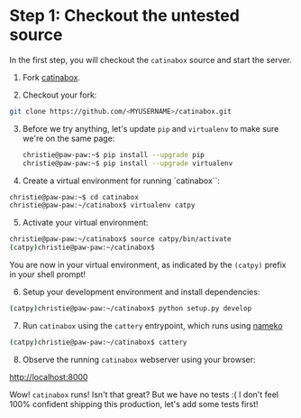 # Step 1: Checkout the untested source

In the first step, you will checkout the `catinabox` source and start the
server.

1. Fork [catinabox](https://github.com/keeppythonweird/catinabox).

2. Checkout your fork:

  ```bash
  git clone https://github.com/<MYUSERNAME>/catinabox.git
  ```

3. Before we try anything, let's update `pip` and `virtualenv` to make sure
   we're on the same page:
   
   ```bash
   christie@paw-paw:~$ pip install --upgrade pip
   christie@paw-paw:~$ pip install --upgrade virtualenv
   ```

4. Create a virtual environment for running `catinabox``:

  ```bash
  christie@paw-paw:~$ cd catinabox
  christie@paw-paw:~/catinabox$ virtualenv catpy
  ```

5. Activate your virtual environment:

  ```bash
  christie@paw-paw:~/catinabox$ source catpy/bin/activate
  (catpy)christie@paw-paw:~/catinabox$
  ```

  You are now in your virtual environment, as indicated by the `(catpy)` prefix
  in your shell prompt!

6. Setup your development environment and install dependencies:

  ```bash
  (catpy)christie@paw-paw:~/catinabox$ python setup.py develop
  ```

7. Run `catinabox` using the `cattery` entrypoint, which runs using
  [nameko](https://github.com/onefinestay/nameko)

  ```bash
  (catpy)christie@paw-paw:~/catinabox$ cattery
  ```

8. Observe the running `catinabox` webserver using your browser:

  [http://localhost:8000](http://localhost:8000)

Wow! `catinabox` runs! Isn't that great? But we have no tests :( I don't feel
100% confident shipping this production, let's add some tests first!
